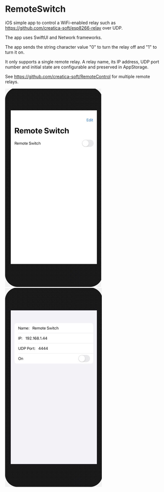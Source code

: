 # RemoteSwitch
iOS simple app to control a WiFi-enabled relay such as https://github.com/creatica-soft/esp8266-relay over UDP.

The app uses SwiftUI and Network frameworks.

The app sends the string character value "0" to turn the relay off and "1" to turn it on.

It only supports a single remote relay. A relay name, its IP address, UDP port number and initial state are configurable and preserved in AppStorage.

See https://github.com/creatica-soft/RemoteControl for multiple remote relays.

![Remote Switch](RemoteSwitch.jpeg)
![Edit Device](EditDevice.jpeg)
